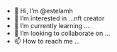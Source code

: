- 👋 Hi, I’m @estelamh
- 👀 I’m interested in ...nft creator
- 🌱 I’m currently learning ...
- 💞️ I’m looking to collaborate on ...
- 📫 How to reach me ...

<!---
estelamh/estelamh is a ✨ special ✨ repository because its `README.md` (this file) appears on your GitHub profile.
You can click the Preview link to take a look at your changes.
--->
